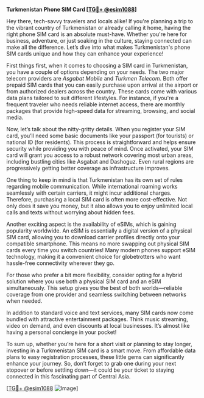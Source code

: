 **Turkmenistan Phone SIM Card [[TG💪+ @esim1088](https://t.me/s/esim1088)]**

Hey there, tech-savvy travelers and locals alike! If you're planning a trip to the vibrant country of Turkmenistan or already calling it home, having the right phone SIM card is an absolute must-have. Whether you're here for business, adventure, or just soaking in the culture, staying connected can make all the difference. Let’s dive into what makes Turkmenistan's phone SIM cards unique and how they can enhance your experience!

First things first, when it comes to choosing a SIM card in Turkmenistan, you have a couple of options depending on your needs. The two major telecom providers are *Asgabat Mobile* and *Turkmen Telecom*. Both offer prepaid SIM cards that you can easily purchase upon arrival at the airport or from authorized dealers across the country. These cards come with various data plans tailored to suit different lifestyles. For instance, if you're a frequent traveler who needs reliable internet access, there are monthly packages that provide high-speed data for streaming, browsing, and social media.

Now, let’s talk about the nitty-gritty details. When you register your SIM card, you’ll need some basic documents like your passport (for tourists) or national ID (for residents). This process is straightforward and helps ensure security while providing you with peace of mind. Once activated, your SIM card will grant you access to a robust network covering most urban areas, including bustling cities like Asgabat and Dashoguz. Even rural regions are progressively getting better coverage as infrastructure improves.

One thing to keep in mind is that Turkmenistan has its own set of rules regarding mobile communication. While international roaming works seamlessly with certain carriers, it might incur additional charges. Therefore, purchasing a local SIM card is often more cost-effective. Not only does it save you money, but it also allows you to enjoy unlimited local calls and texts without worrying about hidden fees.

Another exciting aspect is the availability of eSIMs, which is gaining popularity worldwide. An eSIM is essentially a digital version of a physical SIM card, allowing you to download carrier profiles directly onto your compatible smartphone. This means no more swapping out physical SIM cards every time you switch countries! Many modern phones support eSIM technology, making it a convenient choice for globetrotters who want hassle-free connectivity wherever they go.

For those who prefer a bit more flexibility, consider opting for a hybrid solution where you use both a physical SIM card and an eSIM simultaneously. This setup gives you the best of both worlds—reliable coverage from one provider and seamless switching between networks when needed.

In addition to standard voice and text services, many SIM cards now come bundled with attractive entertainment packages. Think music streaming, video on demand, and even discounts at local businesses. It’s almost like having a personal concierge in your pocket!

To sum up, whether you’re here for a short visit or planning to stay longer, investing in a Turkmenistan SIM card is a smart move. From affordable data plans to easy registration processes, these little gems can significantly enhance your journey. So, don’t forget to grab one during your next stopover or before settling down—it could be your ticket to staying connected in this fascinating part of Central Asia.

[[TG💪+ @esim1088](https://t.me/s/esim1088) ![Image](https://i.postimg.cc/Y0z9fWf4/image.png)]